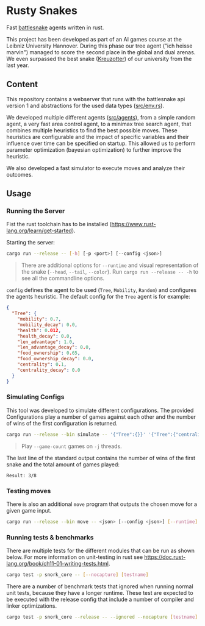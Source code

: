 # Rusty Snakes

Fast [battlesnake](https://play.battlesnake.com) agents written in rust.

This project has been developed as part of an AI games course at the Leibniz University Hannover.
During this phase our tree agent ("ich heisse marvin") managed to score the second place in the global and dual arenas.
We even surpassed the best snake ([Kreuzotter](https://github.com/m-schier/battlesnake-2019)) of our university from the last year.

## Content

This repository contains a webserver that runs with the battlesnake api version 1
and abstractions for the used data types ([src/env.rs](src/env.rs)).

We developed multiple different agents ([src/agents](src/agents)),
from a simple random agent, a very fast area control agent,
to a minimax tree search agent, that combines multiple heuristics to find the best possible moves.
These heuristics are configurable and the impact of specific variables and
their influence over time can be specified on startup.
This allowed us to perform parameter optimization (bayesian optimization) to further improve the heuristic.

We also developed a fast simulator to execute moves and analyze their outcomes.

## Usage

### Running the Server

Fist the rust toolchain has to be installed (https://www.rust-lang.org/learn/get-started).

Starting the server:

```bash
cargo run --release -- [-h] [-p <port>] [--config <json>]
```

> There are additional options for `--runtime` and visual representation of the snake (`--head`, `--tail`, `--color`).
> Run `cargo run --release -- -h` to see all the commandline options.

`config` defines the agent to be used (`Tree`, `Mobility`, `Random`) and configures the agents heuristic.
The default config for the `Tree` agent is for example:

```json
{
  "Tree": {
    "mobility": 0.7,
    "mobility_decay": 0.0,
    "health": 0.012,
    "health_decay": 0.0,
    "len_advantage": 1.0,
    "len_advantage_decay": 0.0,
    "food_ownership": 0.65,
    "food_ownership_decay": 0.0,
    "centrality": 0.1,
    "centrality_decay": 0.0
  }
}
```

### Simulating Configs

This tool was developed to simulate different configurations.
The provided Configurations play a number of games against each other and the
number of wins of the first configuration is returned.

```bash
cargo run --release --bin simulate -- '{"Tree":{}}' '{"Tree":{"centrality":0}}' '{"Mobility":{}}' '{"Random":null}' -j 8 --game-count 8
```

> Play `--game-count` games on `-j` threads.

The last line of the standard output contains the number of wins of the first
snake and the total amount of games played:

```
Result: 3/8
```

### Testing moves

There is also an additional `move` program that outputs the chosen move for a given game input.

```bash
cargo run --release --bin move -- <json> [--config <json>] [--runtime]
```

### Running tests & benchmarks

There are multiple tests for the different modules that can be run as shown below.
For more information on unit-testing in rust see https://doc.rust-lang.org/book/ch11-01-writing-tests.html.

```bash
cargo test -p snork_core -- [--nocapture] [testname]
```

There are a number of benchmark tests that ignored when running normal unit tests, because they have a longer runtime.
These test are expected to be executed with the release config that include a number of compiler and linker optimizations.

```bash
cargo test -p snork_core --release -- --ignored --nocapture [testname]
```

